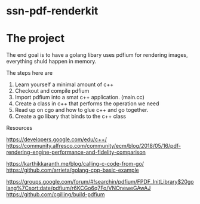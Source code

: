 # ssn-pdf-renderkit

# The project

The end goal is to have a golang libary uses pdfium for rendering images, everything shuld happen in memory.

The steps here are

1. Learn yourself a minimal amount of c++
2. Checkout and compile pdfium
3. Import pdfium into a smat c++ application. (main.cc)
4. Create a class in c++ that performs the operation we need
5. Read up on cgo and how to glue c++ and go together.
6. Create a go libary that binds to the c++ class

Resources 

https://developers.google.com/edu/c++/
https://community.alfresco.com/community/ecm/blog/2018/05/16/pdf-rendering-engine-performance-and-fidelity-comparison

https://karthikkaranth.me/blog/calling-c-code-from-go/
https://github.com/arrieta/golang-cpp-basic-example

https://groups.google.com/forum/#!searchin/pdfium/FPDF_InitLibrary$20golang%7Csort:date/pdfium/r6KCGo6q7Fo/VNOneweGAwAJ
https://github.com/cgilling/build-pdfium
